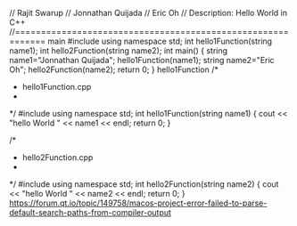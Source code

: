 // Rajit Swarup
// Jonnathan Quijada
// Eric Oh
// Description: Hello World in C++
//============================================================
main
#include <iostream>
using namespace std;
int hello1Function(string name1);
int hello2Function(string name2);
int main()
{
string name1="Jonnathan Quijada";
hello1Function(name1);
string name2="Eric Oh";
hello2Function(name2);
return 0;
}
hello1Function
/*
* hello1Function.cpp
*
*/
#include <iostream>
using namespace std;
int hello1Function(string name1)
{
cout << "hello World " << name1 << endl;
return 0;
}

/*
* hello2Function.cpp
*
*/
#include <iostream>
using namespace std;
int hello2Function(string name2)
{
cout << "hello World " << name2 << endl;
return 0;
}
https://forum.qt.io/topic/149758/macos-project-error-failed-to-parse-default-search-paths-from-compiler-output
